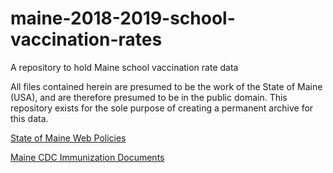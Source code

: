 # maine-2018-2019-school-vaccination-rates
A repository to hold Maine school vaccination rate data

All files contained herein are presumed to be the work of the State of Maine (USA), and are therefore presumed to be in the public domain.  This repository exists for the sole purpose of creating a permanent archive for this data.

[State of Maine Web Policies](https://www.maine.gov/portal/policies/index.html)

[Maine CDC Immunization Documents](https://www.maine.gov/dhhs/mecdc/infectious-disease/immunization/publications/index.shtml)

